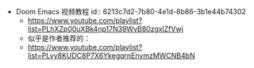 - Doom Emacs 视频教程
  id:: 6213c7d2-7b80-4e1d-8b86-3b1e44b74302
	- https://www.youtube.com/playlist?list=PLhXZp00uXBk4np17N39WvB80zgxlZfVwj
	- 似乎是作者推荐的：
	- https://www.youtube.com/playlist?list=PLyy8KUDC8P7X6YkegqrnEnymzMWCNB4bN
